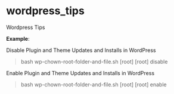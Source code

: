 # wordpress_tips
Wordpress Tips

**Example**:

Disable Plugin and Theme Updates and Installs in WordPress
> bash wp-chown-root-folder-and-file.sh [root] [root] disable

Enable Plugin and Theme Updates and Installs in WordPress
> bash wp-chown-root-folder-and-file.sh [root] [root] enable
